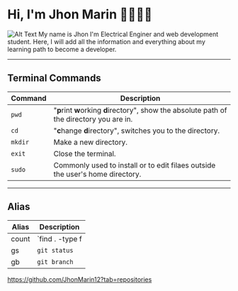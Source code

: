 # Hi, I'm Jhon Marin 🤘👨🏾‍💻
![Alt Text](https://media.giphy.com/media/qgQUggAC3Pfv687qPC/giphy.gif)
My name is Jhon I'm Electrical Enginer and web development student. Here, I will add all the information and everything about my learning path to become a developer. 

---
## Terminal Commands
| Command     | Description |
| ----------- | ----------- |
| `pwd` | "**p**rint **w**orking **d**irectory", show the absolute path of the directory you are in. |
| `cd` | "**c**hange **d**irectory", switches you to the directory. |
| `mkdir` | Make a new directory. |
| `exit`  | Close the terminal. |
| `sudo`  | Commonly used to install or to edit filaes outside the user's home directory. |

---
## Alias
| Alias       | Description |
| ----------- | ----------- |
|count|`find . -type f | wc -l` |
|gs   |`git status`|
|gb   |`git branch`|

https://github.com/JhonMarin12?tab=repositories